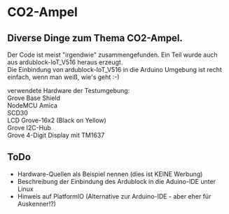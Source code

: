 # CO2-Ampel

## Diverse Dinge zum Thema CO2-Ampel.  

Der Code ist meist "irgendwie" zusammengefunden. Ein Teil wurde auch aus ardublock-IoT_V516 heraus erzeugt.  
Die Einbindung von ardublock-IoT_V516 in die Arduino Umgebung ist recht einfach, wenn man weiß, wie's geht :-)  


verwendete Hardware der Testumgebung:  
Grove Base Shield  
NodeMCU Amica  
SCD30  
LCD Grove-16x2 (Black on Yellow)  
Grove I2C-Hub  
Grove 4-Digit Display mit TM1637  


## ToDo
- Hardware-Quellen als Beispiel nennen (dies ist KEINE Werbung)  
- Beschreibung der Einbindung des Ardublock in die Aduino-IDE unter Linux  
- Hinweis auf PlatformIO (Alternative zur Arduino-IDE - aber eher für Auskenner!?)  
